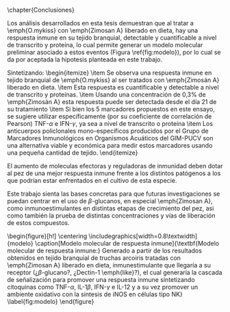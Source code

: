 \chapter{Conclusiones}

Los análisis desarrollados en esta tesis demuestran que al tratar a \emph{O.mykiss} con \emph{Zimosan A} liberado en dieta, hay una respuesta inmune en su tejido branquial, detectable y cuantificable a nivel de transcrito y proteína, lo cual permite generar un modelo molecular preliminar asociado a estos eventos (Figura \ref{fig:modelo}), por lo cual se da por aceptada la hipotesis planteada en este trabajo.

Sintetizando:
\begin{itemize}
\item Se observa una respuesta inmune en tejido branquial de \emph{O.mykiss} al ser tratados con \emph{Zimosán A} liberado en dieta.
\item Esta respuesta es cuantificable y detectable a nivel de transcrito y proteínas.
\item Usando una concentración de 0,3\% de \emph{Zimosán A} esta respuesta puede ser detectada desde el día 21 de su tratamiento
\item Si bien los 5 marcadores propuestos en este ensayo, se sugiere utilizar específicamente (por su coeficiente de correlación de Pearson) TNF-$\alpha$ e IFN-$\gamma$, ya sea a nivel de transcrito o proteína
\item Los anticuerpos policlonales mono-específicos producidos por el Grupo de Marcadores Inmunológicos en Organismos Acuáticos del GIM-PUCV son una alternativa viable y económica para medir estos marcadores usando una pequeña cantidad de tejido.
\end{itemize}

El aumento de moleculas efectoras y reguladoras de inmunidad deben dotar al pez de una mejor respuesta inmune frente a los distintos patógenos a los que podrían estar enfrentados en el cultivo de esta especie. 

Este trabajo sienta las bases concretas para que futuras investigaciones se puedan centrar en el uso de $\beta$-glucanos, en especial \emph{Zimosan A}, como inmunoestimulantes en distintas etapas de crecimiento del pez, asi como también la prueba de distintas concentraciones y vías de liberación de estos compuestos.

\begin{figure}[h!]
\centering
	\includegraphics[width=0.8\textwidth]{modelo}
	\caption[Modelo molecular de respuesta inmune]{\textbf{Modelo molecular de respuesta inmune:} Generado a partir de los resultados obtenidos en tejido branquial de truchas arcoiris tratadas con \emph{Zimosan A} liberado en dieta, inmunestimulante que llegaría a su receptor (¿$\beta$-glucano?, ¿Dectin-1 \emph{like}?), el cual generaría la cascada de señalización para promover una respuesta inmune sintetizando citoquinas como TNF-$\alpha$, IL-1$\beta$, IFN-$\gamma$ e IL-12 y a su vez promover un ambiente oxidativo con la sintesis de iNOS en células tipo NK}
	\label{fig:modelo}
\end{figure}

